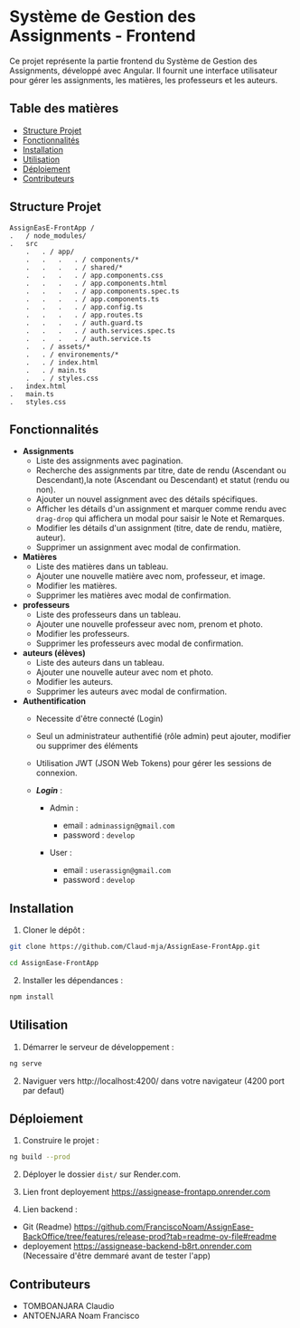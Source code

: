 # Système de Gestion des Assignments - Frontend

Ce projet représente la partie frontend du Système de Gestion des Assignments, développé avec Angular. Il fournit une interface utilisateur pour gérer les assignments, les matières, les professeurs et les auteurs.

## Table des matières
- [Structure Projet](#structure-projet)
- [Fonctionnalités](#fonctionnalités)
- [Installation](#installation)
- [Utilisation](#utilisation)
- [Déploiement](#déploiement)
- [Contributeurs](#contributeurs)

## Structure Projet 
 

    AssignEasE-FrontApp /
    .   / node_modules/
    .   src
        .   . / app/
        .   .   .   . / components/*
        .   .   .   . / shared/*
        .   .   .   . / app.components.css
        .   .   .   . / app.components.html
        .   .   .   . / app.components.spec.ts
        .   .   .   . / app.components.ts
        .   .   .   . / app.config.ts
        .   .   .   . / app.routes.ts
        .   .   .   . / auth.guard.ts
        .   .   .   . / auth.services.spec.ts
        .   .   .   . / auth.service.ts
        .   . / assets/*
        .   . / environements/*
        .   . / index.html
        .   . / main.ts
        .   . / styles.css
    .   index.html
    .   main.ts
    .   styles.css





## Fonctionnalités
- **Assignments**
  - Liste des assignments avec pagination.
  - Recherche des assignments par titre, date de rendu (Ascendant ou Descendant),la note (Ascendant ou Descendant)  et statut (rendu ou non).
  - Ajouter un nouvel assignment avec des détails spécifiques.
  - Afficher les détails d'un assignment et marquer comme rendu avec `drag-drop` qui affichera un modal pour saisir le Note et Remarques.
  - Modifier les détails d'un assignment (titre, date de rendu, matière, auteur).
  - Supprimer un assignment avec modal de confirmation.
- **Matières**
  - Liste des matières dans un tableau.
  - Ajouter une nouvelle matière avec nom, professeur, et image.
  - Modifier les matières.
  - Supprimer les matières avec modal de confirmation.
- **professeurs**
  - Liste des professeurs dans un tableau.
  - Ajouter une nouvelle professeur avec nom, prenom et photo.
  - Modifier les professeurs.
  - Supprimer les professeurs avec modal de confirmation.
- **auteurs (élèves)**
  - Liste des auteurs dans un tableau.
  - Ajouter une nouvelle auteur avec nom et photo.
  - Modifier les auteurs.
  - Supprimer les auteurs avec modal de confirmation.
- **Authentification**
  - Necessite d'être connecté (Login)   
  - Seul un administrateur authentifié (rôle admin) peut ajouter, modifier ou supprimer des éléments 
  - Utilisation JWT (JSON Web Tokens) pour gérer les sessions de connexion.
  
  - ***Login*** :
    - Admin : 
      - email : `adminassign@gmail.com`
      - password : `develop`
        
    - User :
      - email : `userassign@gmail.com`
      - password : `develop`

## Installation
1. Cloner le dépôt :
  ```bash
  git clone https://github.com/Claud-mja/AssignEase-FrontApp.git
  ```
  ```bash
  cd AssignEase-FrontApp
  ```


2. Installer les dépendances :
  ```bash
  npm install
  ```

## Utilisation
1. Démarrer le serveur de développement  :
  ```bash
  ng serve
  ```

2. Naviguer vers http://localhost:4200/ dans votre navigateur (4200 port par defaut)

## Déploiement
1. Construire le projet :
  ```bash
  ng build --prod
  ```

2. Déployer le dossier `dist/` sur Render.com.

3. Lien front deployement https://assignease-frontapp.onrender.com
4. Lien backend :
  - Git (Readme) https://github.com/FranciscoNoam/AssignEase-BackOffice/tree/features/release-prod?tab=readme-ov-file#readme
  - deployement https://assignease-backend-b8rt.onrender.com (Necessaire d'être demmaré avant de tester l'app) 

## Contributeurs
  - TOMBOANJARA Claudio
  - ANTOENJARA Noam Francisco



